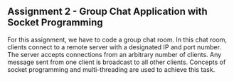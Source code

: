 ## Assignment 2 - Group Chat Application with Socket Programming

For this assignment, we have to code a group chat room. In this chat room, clients connect to a remote server with a designated IP and port number. 
The server accepts connections from an arbitrary number of clients. 
Any message sent from one client is broadcast to all other clients. 
Concepts of socket programming and multi-threading are used to achieve this task.
